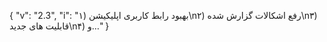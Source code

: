 {
  "v": "2.3",
  "i": "۱) بهبود رابط کاربری اپلیکیشن\n۲) رفع اشکالات گزارش شده\n۳) قابلیت های جدید\n۴) و…"
}